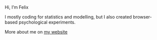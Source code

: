 Hi, I’m Felix

I mostly coding for statistics and modelling, but I also created browser-based psychological experiments.

More about me on [my website](https://felixschweigkofler.com)

<!---
felixschweigkofler/felixschweigkofler is a ✨ special ✨ repository because its `README.md` (this file) appears on your GitHub profile.
You can click the Preview link to take a look at your changes.
--->
